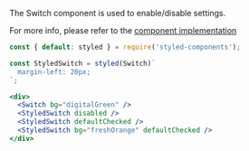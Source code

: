 The Switch component is used to enable/disable settings.

For more info, please refer to the <a href="https://github.com/gazpachu/sugui/src/components/switch/index.jsx" target="_blank">component implementation</a>

```jsx
const { default: styled } = require('styled-components');

const StyledSwitch = styled(Switch)`
  margin-left: 20px;
`;

<div>
  <Switch bg="digitalGreen" />
  <StyledSwitch disabled />
  <StyledSwitch defaultChecked />
  <StyledSwitch bg="freshOrange" defaultChecked />
</div>
```

